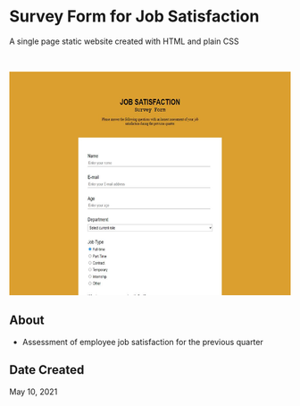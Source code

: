 # Survey Form for Job Satisfaction

A single page static website created with HTML and plain CSS

<p align="center" style="padding-top:2rem;"><img src="https://raw.githubusercontent.com/aldousalde/Developer-Portfolio/master/images/fcc-2.jpg"  height="400" ></p>

## About

* Assessment of employee job satisfaction for the previous quarter

## Date Created

May 10, 2021
